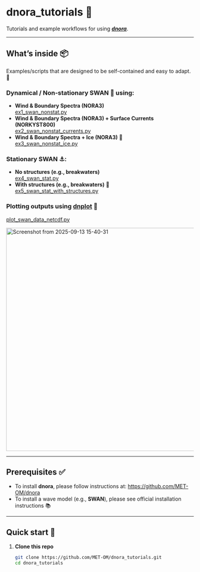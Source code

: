 # dnora_tutorials 📜

Tutorials and example workflows for using ***[dnora](https://github.com/MET-OM/dnora)***.

---

## What’s inside 📦

 Examples/scripts that are designed to be self-contained and easy to adapt. 🔧

### Dynamical / Non-stationary SWAN 🌊 using:
- **Wind & Boundary Spectra (NORA3)**  
  [ex1_swan_nonstat.py](https://github.com/MET-OM/dnora_tutorials/blob/main/tutorials/ex1_swan_nonstat.py)
- **Wind & Boundary Spectra (NORA3) + Surface Currents (NORKYST800)**  
  [ex2_swan_nonstat_currents.py](https://github.com/MET-OM/dnora_tutorials/blob/main/tutorials/ex2_swan_nonstat_currents.py)
- **Wind & Boundary Spectra + Ice (NORA3)** 🧊  
  [ex3_swan_nonstat_ice.py](https://github.com/MET-OM/dnora_tutorials/blob/main/tutorials/ex3_swan_nonstat_ice.py)

### Stationary SWAN ⚓:
- **No structures (e.g., breakwaters)**  
  [ex4_swan_stat.py](https://github.com/MET-OM/dnora_tutorials/blob/main/tutorials/ex4_swan_stat.py)
- **With structures (e.g., breakwaters)** 🧱  
  [ex5_swan_stat_with_structures.py](https://github.com/MET-OM/dnora_tutorials/blob/main/tutorials/ex5_swan_stat_with_structures.py)

### Plotting outputs using [dnplot](https://pypi.org/project/dnplot/) 👀 
  [plot_swan_data_netcdf.py](https://github.com/MET-OM/dnora_tutorials/blob/main/tutorials/plot_swan_data_netcdf.py)

<img width="1300" height="600" alt="Screenshot from 2025-09-13 15-40-31" src="https://github.com/user-attachments/assets/8e4a3b50-b520-4905-995d-5a26aaa928e9" />

---

## Prerequisites ✅

- To install **dnora**, please follow instructions at: https://github.com/MET-OM/dnora
- To install a wave model (e.g., **SWAN**), please see official installation instructions 📚

---

## Quick start 🚀

1. **Clone this repo**
   ```bash
   git clone https://github.com/MET-OM/dnora_tutorials.git
   cd dnora_tutorials
